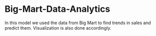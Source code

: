 # Big-Mart-Data-Analytics
In this model we used the data from Big Mart to find trends in sales and predict them. Visualization is also done accordingly.
